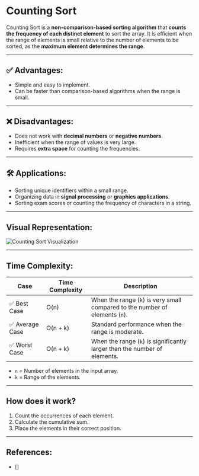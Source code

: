 # Counting Sort

Counting Sort is a **non-comparison-based sorting algorithm** that **counts the frequency of each distinct element** to sort the array. It is efficient when the range of elements is small relative to the number of elements to be sorted, as the **maximum element determines the range**.

---

## ✅ **Advantages:**
- Simple and easy to implement.
- Can be faster than comparison-based algorithms when the range is small.

---

## ❌ **Disadvantages:**
- Does not work with **decimal numbers** or **negative numbers**.
- Inefficient when the range of values is very large.
- Requires **extra space** for counting the frequencies.

---

## 🛠️ **Applications:**
- Sorting unique identifiers within a small range.
- Organizing data in **signal processing** or **graphics applications**.
- Sorting exam scores or counting the frequency of characters in a string.

---

## **Visual Representation:**
![Counting Sort Visualization](https://www.happycoders.eu/wp-content/uploads/2020/08/counting_sort_algorithm_counting_steps_5_and_6.png.png)

---

## **Time Complexity:**
| Case             | Time Complexity | Description |
|-----------------|--------------------|--------------------------|
| ✅ Best Case       | O(n) | When the range (`k`) is very small compared to the number of elements (`n`). |
| ✅ Average Case | O(n + k) | Standard performance when the range is moderate. |
| ✅ Worst Case     | O(n + k) | When the range (`k`) is significantly larger than the number of elements. |

- `n` = Number of elements in the input array.  
- `k` = Range of the elements.  

---

## How does it work?
1. Count the occurrences of each element.  
2. Calculate the cumulative sum.  
3. Place the elements in their correct position.  

---

## References:
- []


